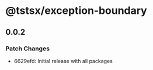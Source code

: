 # @tstsx/exception-boundary

## 0.0.2

### Patch Changes

- 6629efd: Initial release with all packages

